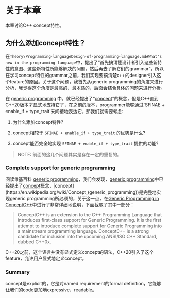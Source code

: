 # 关于本章

本章讨论C++ concept特性。

## 为什么添加concept特性？

在`Theory\Programming-languageDesign-of-programming-language.md#What's new in the programming language`中，提出了“首先搞清楚设计者引入这些新特性的意图、这些新特性所能够解决的问题，然后再去了解它们的grammar”，所以在学习concept特性的grammar之前，我们实现要搞清楚c++的designer引入这个feature的原因。关于这个问题，我首先从generic programming的角度来进行分析，我觉得这个角度是最高的、最本质的，后面会结合具体的问题来进行分析。

在 [generic programming](https://en.wikipedia.org/wiki/Generic_programming) 中，就已经提出了“[concept](https://en.wikipedia.org/wiki/Concept_(generic_programming))”的概念，但是C++直到C++20版本才显式地支持它了，在之前的版本，programmer能够通过`SFINAE + enable_if + type_trait`来间接地表达它，那我们就需要考虑:

1) 为什么添加concept特性?

2) concept相较于 `SFINAE + enable_if + type_trait` 的优势是什么?

3) concept能否完全地实现 `SFINAE + enable_if + type_trait`  提供的功能?

> NOTE: 前面的这几个问题其实是存在一定的重复的。

### Complete support for generic programming

阅读维基百科 [generic programming](https://en.wikipedia.org/wiki/Generic_programming)，我们会发现，[generic programming](https://en.wikipedia.org/wiki/Generic_programming)中已经提出了[concept](https://en.wikipedia.org/wiki/Concept_(generic_programming))概念，[concept](https://en.wikipedia.org/wiki/Concept_(generic_programming))是完整地实现generic programming所必须的，关于这一点，在[Generic Programming in ConceptC++](http://www.generic-programming.org/languages/conceptcpp.html)中进行了非常详细地说明，下面截取了其中一部分：

> ConceptC++ is an extension to the C++ Programming Language that introduces first-class support for Generic Programming. It is the first attempt to introduce complete support for Generic Programming into a mainstream programming language. ConceptC++ is a strong candidate for inclusion into the upcoming ANSI/ISO C++ Standard, dubbed C++0x. 



C++20之前，这个语言并没有显式定义concept的语法，C++20引入了这个feature，允许用户显式地定义concept。



### Summary

concept是explicit的，它是对named requirement的formal definition，它能够让我们的code更加地expressive、readable。